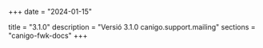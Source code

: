 +++
date        = "2024-01-15"

title       = "3.1.0"
description = "Versió 3.1.0 canigo.support.mailing"
sections    = "canigo-fwk-docs"
+++
